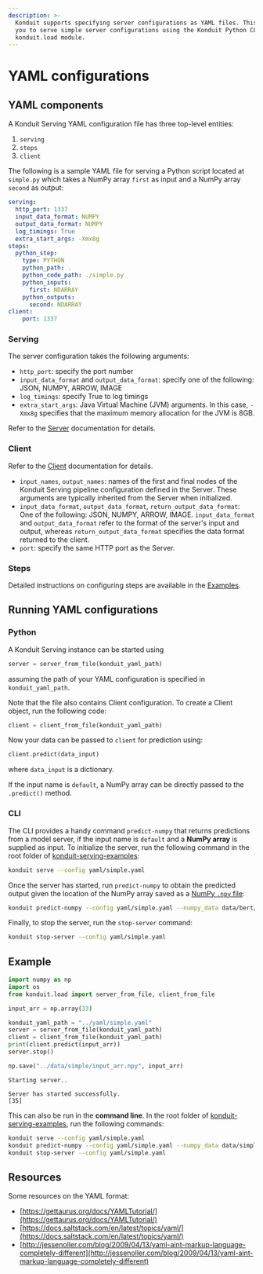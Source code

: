 ```yaml
---
description: >-
  Konduit supports specifying server configurations as YAML files. This allows
  you to serve simple server configurations using the Konduit Python CLI and the
  konduit.load module.
---
```


# YAML configurations

## YAML components

A Konduit Serving YAML configuration file has three top-level entities: 

1. `serving`
2. `steps`
3. `client`

The following is a sample YAML file for serving a Python script located at `simple.py` which takes a NumPy array `first` as input and a NumPy array `second` as output:

```yaml
serving:
  http_port: 1337
  input_data_format: NUMPY
  output_data_format: NUMPY
  log_timings: True
  extra_start_args: -Xmx8g
steps:
  python_step:
    type: PYTHON
    python_path: .
    python_code_path: ./simple.py
    python_inputs:
      first: NDARRAY
    python_outputs:
      second: NDARRAY
client:
    port: 1337
```

### Serving

The server configuration takes the following arguments:

* `http_port`: specify the port number 
* `input_data_format` and `output_data_format`: specify one of the following: JSON, NUMPY, ARROW, IMAGE
* `log_timings`: specify True to log timings 
* `extra_start_args`: Java Virtual Machine \(JVM\) arguments. In this case, `-Xmx8g` specifies that the maximum memory allocation for the JVM is 8GB. 

Refer to the [Server](server/inference.md) documentation for details.

### Client

Refer to the [Client](client/python-client.md) documentation for details.

* `input_names`, `output_names`: names of the first and final nodes of the Konduit Serving pipeline configuration defined in the Server. These arguments are typically inherited from the Server when initialized. 
* `input_data_format`, `output_data_format`, `return_output_data_format`: One of the following: JSON, NUMPY, ARROW, IMAGE. `input_data_format` and `output_data_format` refer to the format of the server's input and output, whereas `return_output_data_format` specifies the data format returned to the client. 
* `port`: specify the same HTTP port as the Server. 

### Steps

Detailed instructions on configuring steps are available in the [Examples](https://serving.oss.konduit.ai/examples). 

## Running YAML configurations

### Python

A Konduit Serving instance can be started using

```python
server = server_from_file(konduit_yaml_path)
```

assuming the path of your YAML configuration is specified in `konduit_yaml_path`.

Note that the file also contains Client configuration. To create a Client object, run the following code:

```python
client = client_from_file(konduit_yaml_path)
```

Now your data can be passed to `client` for prediction using:

```python
client.predict(data_input)
```

where `data_input` is a dictionary.

If the input name is `default`, a NumPy array can be directly passed to the `.predict()` method.

### CLI

The CLI provides a handy command `predict-numpy` that returns predictions from a model server, if the input name is `default` and a **NumPy array** is supplied as input. To initialize the server, run the following command in the root folder of [konduit-serving-examples](https://github.com/KonduitAI/konduit-serving-examples/):

```bash
konduit serve --config yaml/simple.yaml
```

Once the server has started, run `predict-numpy` to obtain the predicted output given the location of the NumPy array saved as a [NumPy `.npy` file](https://docs.scipy.org/doc/numpy/reference/generated/numpy.lib.format.html):

```bash
konduit predict-numpy --config yaml/simple.yaml --numpy_data data/bert/input-0.npy
```

Finally, to stop the server, run the `stop-server` command:

```bash
konduit stop-server --config yaml/simple.yaml
```

## Example 

```python
import numpy as np 
import os
from konduit.load import server_from_file, client_from_file
```

```python
input_arr = np.array(33)

konduit_yaml_path = "../yaml/simple.yaml"
server = server_from_file(konduit_yaml_path)
client = client_from_file(konduit_yaml_path)
print(client.predict(input_arr))
server.stop()

np.save("../data/simple/input_arr.npy", input_arr)
```

```text
Starting server..

Server has started successfully.
[35]
```

This can also be run in the **command line**. In the root folder of [konduit-serving-examples](https://github.com/KonduitAI/konduit-serving-examples), run the following commands:

```bash
konduit serve --config yaml/simple.yaml
konduit predict-numpy --config yaml/simple.yaml --numpy_data data/simple/input_arr.npy
konduit stop-server --config yaml/simple.yaml
```

## Resources 

Some resources on the YAML format:

* [https://gettaurus.org/docs/YAMLTutorial/](https://gettaurus.org/docs/YAMLTutorial/)
* [https://docs.saltstack.com/en/latest/topics/yaml/](https://docs.saltstack.com/en/latest/topics/yaml/)
* [http://jessenoller.com/blog/2009/04/13/yaml-aint-markup-language-completely-different](http://jessenoller.com/blog/2009/04/13/yaml-aint-markup-language-completely-different)

